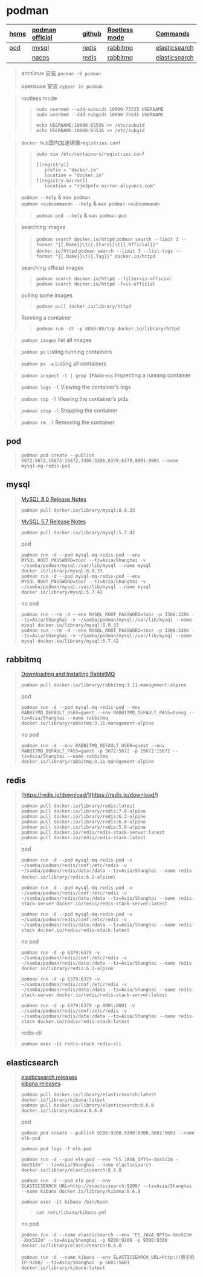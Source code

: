 # podman

| [home](index.md#archlinux) | [podman official](https://podman.io) | [github](https://github.com/containers/podman) | [Rootless mode](https://man.archlinux.org/man/podman.1#Rootless_mode) | [Commands](https://docs.podman.io/en/latest/Commands.html) |
|:---------------------------|:-------------------------------------|:-----------------------------------------------|:----------------------------------------------------------------------|:-----------------------------------------------------------|
| [pod](#pod)                | [mysql](#mysql)                      | [redis](#redis)                                | [rabbitmq](#rabbitmq)                                                 | [elasticsearch](#elasticsearch)                            |
|                            | [nacos](podman.md)                   | [redis](#redis)                                | [rabbitmq](#rabbitmq)                                                 | [elasticsearch](#elasticsearch)                            |

> archlinux 安装 `pacman -S podman`
>
> opensuse 安装 `zypper in podman`

> rootless mode
> > `sudo usermod --add-subuids 10000-75535 USERNAME`\
> > `sudo usermod --add-subgids 10000-75535 USERNAME`
> >
> > `echo USERNAME:10000:65536 >> /etc/subuid`\
> > `echo USERNAME:10000:65536 >> /etc/subgid`

> `docker hub`国内加速镜像`registries.conf`
> > `sudo vim /etc/containers/registries.conf`
> > ```properties
> > [[registry]]
> >    prefix = "docker.io"
> >    location = "docker.io"
> > [[registry.mirror]]
> >    location = "rjm3pmfv.mirror.aliyuncs.com"
> > ```

> `podman --help` & `man podman`\
> `podman <subcommand> --help` & `man podman-<subcommand>`
> > `podman pod --help` & `man podman-pod`

> searching images
> > `podman search docker.io/httpd`
> > `podman search --limit 3 --format "{{.Name}}\t{{.Stars}}\t{{.Official}}" docker.io/httpd`
> > `podman search --limit 3 --list-tags --format "{{.Name}}\t{{.Tag}}" docker.io/httpd`
>
> searching official images
> > `podman search docker.io/httpd --filter=is-official`\
> > `podman search docker.io/httpd -f=is-official`
>
> pulling some images
> > `podman pull docker.io/library/httpd`
>
> Running a container
> > `podman run -dt -p 8080:80/tcp docker.io/library/httpd`

> `podman images` list all images

> `podman ps` Listing running containers

> `podman ps -a` Listing all containers

> `podman inspect -l | grep IPAddress` Inspecting a running container

> `podman logs -l` Viewing the container’s logs

> `podman top -l` Viewing the container’s pids

> `podman stop -l` Stopping the container

> `podman rm -l` Removing the container

## pod

> `podman pod create --publish 5672:5672,15672:15672,3306:3306,6379:6379,8001:8001 --name mysql-mq-redis-pod`

## mysql

> [MySQL 8.0 Release Notes](https://dev.mysql.com/doc/relnotes/mysql/8.0/en/)
>
> `podman pull docker.io/library/mysql:8.0.33`
>
> [MySQL 5.7 Release Notes](https://dev.mysql.com/doc/relnotes/mysql/5.7/en/)
>
> `podman pull docker.io/library/mysql:5.7.42`
>
> pod
>
> `podman run -d --pod mysql-mq-redis-pod --env MYSQL_ROOT_PASSWORD=toor --tz=Asia/Shanghai -v ~/samba/podman/mysql:/var/lib/mysql --name mysql docker.io/library/mysql:8.0.33`\
> `podman run -d --pod mysql-mq-redis-pod --env MYSQL_ROOT_PASSWORD=toor --tz=Asia/Shanghai -v ~/samba/podman/mysql:/var/lib/mysql --name mysql docker.io/library/mysql:5.7.42`
>
> no pod
>
> `podman run --rm -d --env MYSQL_ROOT_PASSWORD=toor -p 3306:3306 --tz=Asia/Shanghai -v ~/samba/podman/mysql:/var/lib/mysql --name mysql docker.io/library/mysql:8.0.33`\
> `podman run --rm -d --env MYSQL_ROOT_PASSWORD=toor -p 3306:3306 --tz=Asia/Shanghai -v ~/samba/podman/mysql:/var/lib/mysql --name mysql docker.io/library/mysql:5.7.42`

## rabbitmq

> [Downloading and Installing RabbitMQ](https://www.rabbitmq.com/download.html)
>
> `podman pull docker.io/library/rabbitmq:3.11-management-alpine`
>
> pod
>
> `podman run -d --pod mysql-mq-redis-pod --env RABBITMQ_DEFAULT_USER=guest --env RABBITMQ_DEFAULT_PASS=tseug --tz=Asia/Shanghai --name rabbitmq docker.io/library/rabbitmq:3.11-management-alpine`
>
> no pod
>
> `podman run -d --env RABBITMQ_DEFAULT_USER=guest --env RABBITMQ_DEFAULT_PASS=guest -p 5672:5672 -p 15672:15672 --tz=Asia/Shanghai --name rabbitmq docker.io/library/rabbitmq:3.11-management-alpine`

## redis

> [https://redis.io/download/](https://redis.io/download/)
>
> `podman pull docker.io/library/redis:latest`\
> `podman pull docker.io/library/redis:7.0-alpine`\
> `podman pull docker.io/library/redis:6.2-alpine`\
> `podman pull docker.io/library/redis:6.0-alpine`\
> `podman pull docker.io/library/redis:5.0-alpine`\
> `podman pull docker.io/redis/redis-stack-server:latest`\
> `podman pull docker.io/redis/redis-stack:latest`
>
> pod
>
> `podman run -d --pod mysql-mq-redis-pod -v ~/samba/podman/redis/conf:/etc/redis -v ~/samba/podman/redis/data:/data --tz=Asia/Shanghai --name redis docker.io/library/redis:6.2-alpine`\
>
> `podman run -d --pod mysql-mq-redis-pod -v ~/samba/podman/redis/conf:/etc/redis -v ~/samba/podman/redis/data:/data --tz=Asia/Shanghai --name redis-stack-server docker.io/redis/redis-stack-server:latest`
>
> `podman run -d --pod mysql-mq-redis-pod -v ~/samba/podman/redis/conf:/etc/redis -v ~/samba/podman/redis/data:/data --tz=Asia/Shanghai --name redis-stack docker.io/redis/redis-stack:latest`
>
> no pod
>
> `podman run -d -p 6379:6379 -v ~/samba/podman/redis/conf:/etc/redis -v ~/samba/podman/redis/data:/data --tz=Asia/Shanghai --name redis docker.io/library/redis:6.2-alpine`
>
> `podman run -d -p 6379:6379 -v ~/samba/podman/redis/conf:/etc/redis -v ~/samba/podman/redis/data:/data --tz=Asia/Shanghai --name redis-stack-server docker.io/redis/redis-stack-server:latest`
>
> `podman run -d -p 6379:6379 -p 8001:8001 -v ~/samba/podman/redis/conf:/etc/redis -v ~/samba/podman/redis/data:/data --tz=Asia/Shanghai --name redis-stack docker.io/redis/redis-stack:latest`
>
> redis-cli
>
> `podman exec -it redis-stack redis-cli`

## elasticsearch

> [elasticsearch releases](https://www.elastic.co/downloads/past-releases#elasticsearch)\
> [kibana releases](https://www.elastic.co/downloads/past-releases#kibana)
>
> `podman pull docker.io/library/elasticsearch:latest docker.io/library/kibana:latest`\
> `podman pull docker.io/library/elasticsearch:8.6.0 docker.io/library/kibana:8.6.0`
>
> pod
>
> `podman pod create --publish 9200:9200,9300:9300,5601:5601 --name elk-pod`
>
> `podman pod logs -f elk-pod`
>
> `podman run -d --pod elk-pod --env "ES_JAVA_OPTS=-Xms512m -Xmx512m" --tz=Asia/Shanghai --name elasticsearch docker.io/library/elasticsearch:8.6.0`
>
> `podman run -d --pod elk-pod --env ELASTICSEARCH_URL=http://elasticsearch:9200/ --tz=Asia/Shanghai --name kibana docker.io/library/kibana:8.6.0`
>
> `podman exec -it kibana /bin/bash`
> > `cat /etc/libana/kibana.yml`
>
> no pod
>
> `podman run -d --name elasticsearch --env "ES_JAVA_OPTS=-Xms512m -Xmx512m" --tz=Asia/Shanghai -p 9200:9200 -p 9300:9300 docker.io/library/elasticsearch:8.6.0`
>
> `podman run -d --name kibana --env ELASTICSEARCH_URL=http://宿主机IP:9200/ --tz=Asia/Shanghai -p 5601:5601 docker.io/library/kibana:latest`
